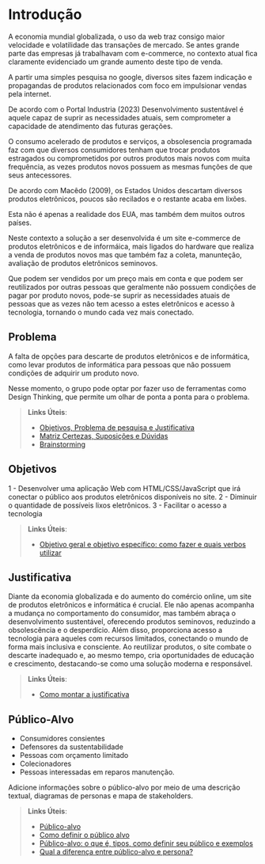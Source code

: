 # Introdução
A economia mundial globalizada, o uso da web traz consigo maior velocidade e volatilidade das transações de mercado. 
Se antes grande parte das empresas já trabalhavam com e-commerce, no contexto atual fica claramente evidenciado um grande aumento deste tipo de venda.  

A partir uma simples pesquisa no google, diversos sites fazem indicação e propagandas de produtos relacionados com foco em impulsionar vendas pela internet.

De acordo com o Portal Industria (2023) Desenvolvimento sustentável é aquele capaz de suprir as necessidades atuais, sem comprometer a capacidade de atendimento das futuras gerações.

O consumo acelerado de produtos e serviços, a obsolesencia programada faz com que diversos consumidores tenham que trocar produtos estragados ou comprometidos  por outros produtos mais novos com muita frequência, as vezes produtos novos possuem as mesmas funções de que seus antecessores. 

De acordo com Macêdo (2009), os Estados Unidos descartam diversos produtos eletrônicos, poucos são recilados e o restante acaba em lixões. 

Esta não é apenas a realidade dos EUA, mas também dem muitos outros países. 

Neste contexto a solução a ser desenvolvida é um site e-commerce  de produtos eletrônicos e de informáica, 
mais ligados do hardware que realiza a venda de produtos novos mas que também faz a coleta, manunteção, avaliação de produtos eletrônicos seminovos. 

Que podem ser vendidos por um preço mais em conta e que podem ser reutilizados por outras pessoas que geralmente não possuem condições de pagar por produto novos, pode-se 
suprir as necessidades atuais de pessoas que as vezes não tem acesso a estes eletrônicos e acesso à tecnologia, tornando o mundo cada vez mais conectado.

## Problema

A falta de opções para descarte de produtos eletrônicos e de informática, como levar produtos de informática para pessoas que não possuem condições de adquirir um produto novo. 

Nesse momento, o grupo pode optar por fazer uso  de ferramentas como Design Thinking, que permite um olhar de ponta a ponta para o problema.

> **Links Úteis**:
> - [Objetivos, Problema de pesquisa e Justificativa](https://medium.com/@versioparole/objetivos-problema-de-pesquisa-e-justificativa-c98c8233b9c3)
> - [Matriz Certezas, Suposições e Dúvidas](https://medium.com/educa%C3%A7%C3%A3o-fora-da-caixa/matriz-certezas-suposi%C3%A7%C3%B5es-e-d%C3%BAvidas-fa2263633655)
> - [Brainstorming](https://www.euax.com.br/2018/09/brainstorming/)

## Objetivos

1 - Desenvolver uma aplicação Web com HTML/CSS/JavaScript que irá conectar o público aos produtos eletrônicos disponíveis no site.
2 - Diminuir o quantidade de possíveis lixos eletrônicos.
3 - Facilitar o acesso a tecnologia
 
> **Links Úteis**:
> - [Objetivo geral e objetivo específico: como fazer e quais verbos utilizar](https://blog.mettzer.com/diferenca-entre-objetivo-geral-e-objetivo-especifico/)

## Justificativa

Diante da economia globalizada e do aumento do comércio online, um site de produtos eletrônicos e informática é crucial. Ele não apenas acompanha a mudança no comportamento do consumidor, mas também abraça o desenvolvimento sustentável, oferecendo produtos seminovos, reduzindo a obsolescência e o desperdício. Além disso, proporciona acesso a tecnologia para aqueles com recursos limitados, conectando o mundo de forma mais inclusiva e consciente. Ao reutilizar produtos, o site combate o descarte inadequado e, ao mesmo tempo, cria oportunidades de educação e crescimento, destacando-se como uma solução moderna e responsável.

> **Links Úteis**:
> - [Como montar a justificativa](https://guiadamonografia.com.br/como-montar-justificativa-do-tcc/)

## Público-Alvo

- Consumidores consientes
- Defensores da sustentabilidade
- Pessoas com orçamento limitado
- Colecionadores
- Pessoas interessadas em reparos manutenção.

Adicione informações sobre o público-alvo por meio de uma descrição textual, diagramas de personas e mapa de stakeholders.

> **Links Úteis**:
> - [Público-alvo](https://blog.hotmart.com/pt-br/publico-alvo/)
> - [Como definir o público alvo](https://exame.com/pme/5-dicas-essenciais-para-definir-o-publico-alvo-do-seu-negocio/)
> - [Público-alvo: o que é, tipos, como definir seu público e exemplos](https://klickpages.com.br/blog/publico-alvo-o-que-e/)
> - [Qual a diferença entre público-alvo e persona?](https://rockcontent.com/blog/diferenca-publico-alvo-e-persona/)
